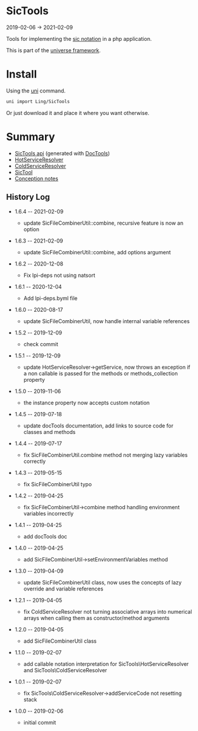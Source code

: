 SicTools
========
2019-02-06 -> 2021-02-09

Tools for implementing
the [sic notation](https://github.com/karayabin/universe-snapshot/blob/master/universe/Ling/NotationFan/sic.md) in a php
application.

This is part of the [universe framework](https://github.com/karayabin/universe-snapshot).


Install
==========
Using the [uni](https://github.com/lingtalfi/universe-naive-importer) command.

```bash
uni import Ling/SicTools
```

Or just download it and place it where you want otherwise.





Summary
=======

- [SicTools api](https://github.com/lingtalfi/SicTools/blob/master/doc/api/Ling/SicTools.md) (generated
  with [DocTools](https://github.com/lingtalfi/DocTools))
- [HotServiceResolver](https://github.com/lingtalfi/SicTools/blob/master/doc/HotServiceResolver.md)
- [ColdServiceResolver](https://github.com/lingtalfi/SicTools/blob/master/doc/ColdServiceResolver.md)
- [SicTool](https://github.com/lingtalfi/SicTools/blob/master/doc/SicTool.md)
- [Conception notes](https://github.com/lingtalfi/SicTools/blob/master/doc/pages/conception-notes.md)

History Log
------------------

- 1.6.4 -- 2021-02-09

    - update SicFileCombinerUtil::combine, recursive feature is now an option
  
- 1.6.3 -- 2021-02-09

    - update SicFileCombinerUtil::combine, add options argument

- 1.6.2 -- 2020-12-08

    - Fix lpi-deps not using natsort

- 1.6.1 -- 2020-12-04

    - Add lpi-deps.byml file

- 1.6.0 -- 2020-08-17

    - update SicFileCombinerUtil, now handle internal variable references

- 1.5.2 -- 2019-12-09

    - check commit

- 1.5.1 -- 2019-12-09

    - update HotServiceResolver->getService, now throws an exception if a non callable is passed for the methods or
      methods_collection property

- 1.5.0 -- 2019-11-06

    - the instance property now accepts custom notation

- 1.4.5 -- 2019-07-18

    - update docTools documentation, add links to source code for classes and methods

- 1.4.4 -- 2019-07-17

    - fix SicFileCombinerUtil.combine method not merging lazy variables correctly

- 1.4.3 -- 2019-05-15

    - fix SicFileCombinerUtil typo

- 1.4.2 -- 2019-04-25

    - fix SicFileCombinerUtil->combine method handling environment variables incorrectly

- 1.4.1 -- 2019-04-25

    - add docTools doc

- 1.4.0 -- 2019-04-25

    - add SicFileCombinerUtil->setEnvironmentVariables method

- 1.3.0 -- 2019-04-09

    - update SicFileCombinerUtil class, now uses the concepts of lazy override and variable references

- 1.2.1 -- 2019-04-05

    - fix ColdServiceResolver not turning associative arrays into numerical arrays when calling them as
      constructor/method arguments

- 1.2.0 -- 2019-04-05

    - add SicFileCombinerUtil class

- 1.1.0 -- 2019-02-07

    - add callable notation interpretation for SicTools\HotServiceResolver and SicTools\ColdServiceResolver

- 1.0.1 -- 2019-02-07

    - fix SicTools\ColdServiceResolver->addServiceCode not resetting stack

- 1.0.0 -- 2019-02-06

    - initial commit